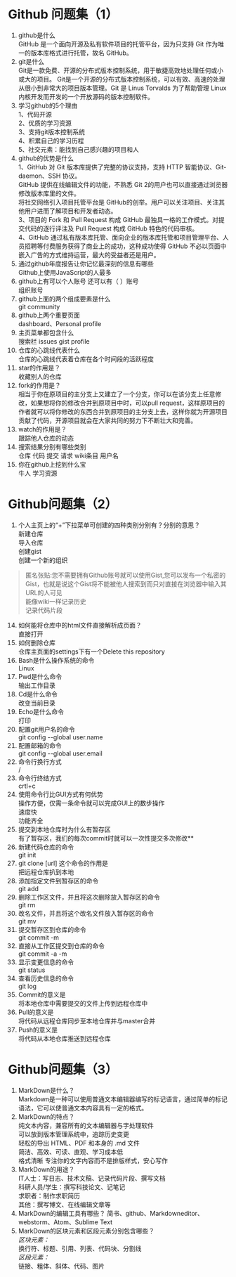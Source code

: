 # Github 问题集（1）
1. github是什么  
GitHub 是一个面向开源及私有软件项目的托管平台，因为只支持 Git 作为唯一的版本库格式进行托管，故名 GitHub。
2. git是什么  
Git是一款免费、开源的分布式版本控制系统，用于敏捷高效地处理任何或小或大的项目。 
Git是一个开源的分布式版本控制系统，可以有效、高速的处理从很小到非常大的项目版本管理。Git 是 Linus Torvalds 为了帮助管理 Linux 内核开发而开发的一个开放源码的版本控制软件。
3. 学习github的5个理由  
1、代码开源  
2、优质的学习资源  
3、支持git版本控制系统  
4、积累自己的学习历程  
5、社交元素：能找到自己感兴趣的项目和人
4. github的优势是什么  
1、GitHub 对 Git 版本库提供了完整的协议支持，支持 HTTP 智能协议、Git-daemon、SSH 协议。  
GitHub 提供在线编辑文件的功能，不熟悉 Git 2的用户也可以直接通过浏览器修改版本库里的文件。  
将社交网络引入项目托管平台是 GitHub的创举。用户可以关注项目、关注其他用户进而了解项目和开发者动态。  
3、项目的 Fork 和 Pull Request 构成 GitHub 最独具一格的工作模式。对提交代码的逐行评注及 Pull Request 构成 GitHub 特色的代码审核。  
4、GitHub 通过私有版本库托管、面向企业的版本库托管和项目管理平台、人员招聘等付费服务获得了商业上的成功，这种成功使得 GitHub 不必以页面中嵌入广告的方式维持运营，最大的受益者还是用户。
5. 通过github年度报告让你记忆最深刻的信息有哪些  
Github上使用JavaScript的人最多
6. github上有可以个人账号 还可以有（  ）账号  
组织账号
7. github上面的两个组成要素是什么  
git community
8. github上两个重要页面  
dashboard、Personal profile
9. 主页菜单都包含什么  
搜索栏 issues gist profile
10. 仓库的心跳线代表什么  
仓库的心跳线代表着仓库在各个时间段的活跃程度
11. star的作用是？  
收藏别人的仓库
11. fork的作用是？  
相当于你在原项目的主分支上又建立了一个分支，你可以在该分支上任意修改，如果想将你的修改合并到原项目中时，可以pull request，这样原项目的作者就可以将你修改的东西合并到原项目的主分支上去，这样你就为开源项目贡献了代码，开源项目就会在大家共同的努力下不断壮大和完善。
11. watch的作用是？  
跟踪他人仓库的动态
12. 搜索结果分别有哪些类别  
仓库 代码 提交 请求 wiki条目 用户名
13. 你在github上挖到什么宝  
牛人 学习资源


# Github问题集（2）

1.	个人主页上的“+”下拉菜单可创建的四种类别分别有？分别的意思？  
新建仓库  
导入仓库  
创建gist  
创建一个新的组织
>匿名张贴:您不需要拥有Github账号就可以使用Gist,您可以发布一个私密的Gist，也就是说这个Gist将不能被他人搜索到而只对直接在浏览器中输入其URL的人可见  
能像wiki一样记录历史  
记录代码片段
14.	如何能将仓库中的html文件直接解析成页面？  
直接打开
15.	如何删除仓库  
仓库主页面的settings下有一个Delete this repository
16.	Bash是什么操作系统的命令  
Linux
17.	Pwd是什么命令  
输出工作目录
18.	Cd是什么命令  
改变当前目录
19.	Echo是什么命令  
打印
20.	配置git用户名的命令  
git config --global user.name
21.	配置邮箱的命令  
git config --global user.email
22.	命令行换行方式  
/
23.	命令行终结方式  
crtl+c
24.	使用命令行比GUI方式有何优势  
操作方便，仅需一条命令就可以完成GUI上的数步操作  
速度快  
功能齐全
25.	提交到本地仓库时为什么有暂存区  
有了暂存区，我们的每次commit时就可以一次性提交多次修改**
26.	新建代码仓库的命令  
git init
27.	git clone [url] 这个命令的作用是  
把远程仓库扒到本地
28.	添加指定文件到暂存区的命令  
git add
29.	删除工作区文件，并且将这次删除放入暂存区的命令  
git rm
30.	改名文件，并且将这个改名文件放入暂存区的命令  
git mv
31.	提交暂存区到仓库的命令  
git commit -m
32.	直接从工作区提交到仓库的命令  
git commit -a -m
33.	显示变更信息的命令  
git status
34.	查看历史信息的命令  
git log
35.	Commit的意义是  
将本地仓库中需要提交的文件上传到远程仓库中
36.	Pull的意义是  
将代码从远程仓库同步至本地仓库并与master合并
37.	Push的意义是  
将代码从本地仓库推送到远程仓库  



# Github问题集（3）  
1.	MarkDown是什么？  
Markdown是一种可以使用普通文本编辑器编写的标记语言，通过简单的标记语法，它可以使普通文本内容具有一定的格式。
2.	MarkDown的特点？  
纯文本内容，兼容所有的文本编辑器与字处理软件  
可以放到版本管理系统中，追踪历史变更  
轻松的导出 HTML、PDF 和本身的 .md 文件  
简洁、高效、可读、直观、学习成本低  
格式清晰 专注你的文字内容而不是排版样式，安心写作
3.	MarkDown的用途？  
IT人士：写日志、技术文稿、记录代码片段、撰写文档  
科研人员/学生：撰写科技论文、记笔记  
求职者：制作求职简历  
其他：撰写博文、在线编辑文章等
4.	MarkDown的编辑工具有哪些？ 
简书、github、Markdowneditor、 webstorm、Atom、Sublime Text  
5.  MarkDown的区块元素和区段元素分别包含哪些？  
*区块元素：*  
换行符、标题、引用、列表、代码块、分割线  
*区段元素：*  
链接、粗体、斜体、代码、图片
